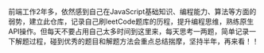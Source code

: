 前端工作2年多，依然感到自己在JavaScript基础知识、编程能力、算法等方面的弱势，建立此仓库，记录自己刷leetCode题库的历程，提升编程思维，熟练原生API操作。但每天不要占用自己太多时间到这里来，每天思考一两题，简单记录一下解题过程，碰到优秀的题目和解题方法会重点总结揣摩，坚持半年，再来看！！